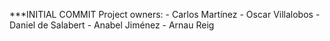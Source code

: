 ***INITIAL COMMIT
Project owners:
	- Carlos Martínez
	- Oscar Villalobos
	- Daniel de Salabert
	- Anabel Jiménez
	- Arnau Reig
	